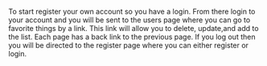 To start register your own account so you have a login. From there login to your account and you will be sent to the users page where you can go to favorite things by a link. This link will allow you to delete, update,and add to the list. Each page has a back link to the previous page. If you log out then you will be directed to the register page where you can either register or login.
